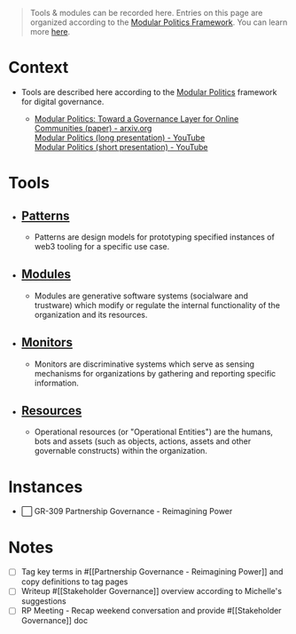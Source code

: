  
>Tools & modules can be recorded here. Entries on this page are organized according to the [Modular Politics Framework](https://www.youtube.com/watch?v=x1FvWQ3WEAE). You can learn more [here](https://arxiv.org/pdf/2005.13701.pdf).
# Context
- Tools are described here according to the [Modular Politics](https://arxiv.org/pdf/2005.13701.pdf) framework for digital governance.

	- [Modular Politics: Toward a Governance Layer for Online Communities (paper) - arxiv.org](https://arxiv.org/pdf/2005.13701.pdf)  
[Modular Politics (long presentation) - YouTube](https://www.youtube.com/watch?v=981FhtbX8vU)  
[Modular Politics (short presentation) - YouTube](https://www.youtube.com/watch?v=x1FvWQ3WEAE)

# Tools
- ## [Patterns](https://app.clarity.so/superbenefit/work/GR-304)
	- Patterns are design models for prototyping specified instances of web3 tooling for a specific use case.
- ## [Modules](https://app.clarity.so/superbenefit/work/GR-305)
	- Modules are generative software systems (socialware and trustware) which modify or regulate the internal functionality of the organization and its resources. 
- ## [Monitors](https://app.clarity.so/superbenefit/work/GR-306)
	-  Monitors are discriminative systems which serve as sensing mechanisms for organizations by gathering and reporting specific information. 
- ## [Resources](https://app.clarity.so/superbenefit/work/GR-307)
	- Operational resources (or "Operational Entities") are the humans, bots and assets (such as objects, actions, assets and other governable constructs) within the organization. 

# Instances
- ⬜️ GR-309 Partnership Governance - Reimagining Power

# Notes
- [ ] Tag key terms in #[[Partnership Governance - Reimagining Power]] and copy definitions to tag pages
- [ ] Writeup #[[Stakeholder Governance]] overview according to Michelle's suggestions
- [ ] RP Meeting - Recap weekend conversation and provide #[[Stakeholder Governance]] doc
